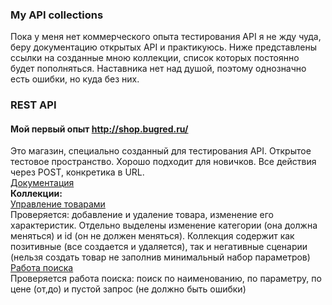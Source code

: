 ### My API collections
Пока у меня нет коммерческого опыта тестирования API я не жду чуда, беру документацию открытых API и практикуюсь. Ниже представлены ссылки на созданные мною коллекции, список которых постоянно будет пополняться.
Наставника нет над душой, поэтому однозначно есть ошибки, но куда без них.

### REST API

#### Мой первый опыт http://shop.bugred.ru/
Это магазин, специально созданный для тестирования API. Открытое тестовое пространство. Хорошо подходит для новичков. Все действия через POST, конкретика в URL.  
[Документация](https://testbase.atlassian.net/wiki/spaces/SHOP/pages/1957464160/REST+SOAP)  
**Коллекции:**  
[Управление товарами](https://drive.google.com/file/d/1AbDYY91HEpi4j70U8YHpaFKz2iyX8LX1/view?usp=sharing)  
Проверяется: добавление и удаление товара, изменение его характеристик. Отдельно выделены изменение категории (она должна меняться) и id (он не должен меняться).
Коллекция содержит как позитивные (все создается и удаляется), так и негативные сценарии (нельзя создать товар не заполнив минимальный набор параметров)  
[Работа поиска](https://drive.google.com/file/d/1nZqd9JKYMYyhhZ883sknagMlkbwnsE3w/view?usp=sharing)  
Проверяется работа поиска: поиск по наименованию, по параметру, по цене (от,до) и пустой запрос (не должно быть ошибки)